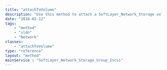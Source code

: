```yaml
---
title: "attachToVolume"
description: "Use this method to attach a SoftLayer_Network_Storage volume to this group.  This will automatically enable access to this volume for any SoftLayer_Network_Storage_Allowed_Host objects currently attached to this group. "
date: "2018-02-12"
tags:
    - "method"
    - "sldn"
    - "Network"
classes:
    - "attachToVolume"
type: "reference"
layout: "method"
mainService : "SoftLayer_Network_Storage_Group_Iscsi"
---
```

